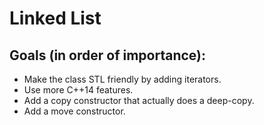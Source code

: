 # Linked List

## Goals (in order of importance):
* Make the class STL friendly by adding iterators.
* Use more C++14 features.
* Add a copy constructor that actually does a deep-copy.
* Add a move constructor.
